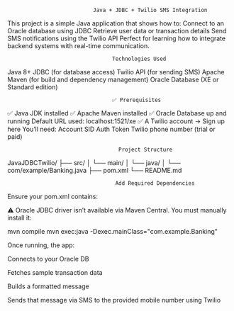 
                               Java + JDBC + Twilio SMS Integration
This project is a simple Java application that shows how to:
  Connect to an Oracle database using JDBC
  Retrieve user data or transaction details
  Send SMS notifications using the Twilio API
Perfect for learning how to integrate backend systems with real-time communication.


                                     Technologies Used
Java 8+
JDBC (for database access)
Twilio API (for sending SMS)
Apache Maven (for build and dependency management)
Oracle Database (XE or Standard edition)

                                     ✅ Prerequisites

✅ Java JDK installed 
✅ Apache Maven installed 
✅ Oracle Database up and running
Default URL used: localhost:1521/xe
✅ A Twilio account → Sign up here
You’ll need:
Account SID
Auth Token
Twilio phone number (trial or paid)
 
                                       Project Structure
JavaJDBCTwilio/
├── src/
│   └── main/
│       └── java/
│           └── com/example/Banking.java
├── pom.xml
└── README.md


                                      Add Required Dependencies
Ensure your pom.xml contains:





⚠️ Oracle JDBC driver isn’t available via Maven Central. You must manually install it:

mvn compile
mvn exec:java -Dexec.mainClass="com.example.Banking"



Once running, the app:

Connects to your Oracle DB

Fetches sample transaction data

Builds a formatted message

Sends that message via SMS to the provided mobile number using Twilio




